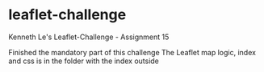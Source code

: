 # leaflet-challenge
Kenneth Le's Leaflet-Challenge - Assignment 15

Finished the mandatory part of this challenge
The Leaflet map logic, index and css is in the folder with the index outside
